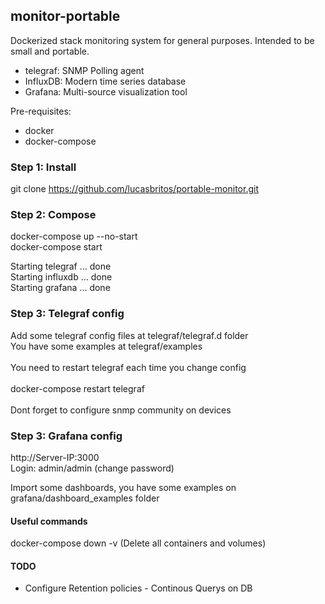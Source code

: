 ## monitor-portable

Dockerized stack monitoring system for general purposes. Intended to be small and portable.

- telegraf: SNMP Polling agent
- InfluxDB: Modern time series database
- Grafana: Multi-source visualization tool

Pre-requisites:
- docker
- docker-compose

### Step 1: Install

git clone https://github.com/lucasbritos/portable-monitor.git

### Step 2: Compose

docker-compose up --no-start <br />
docker-compose start <br />

Starting telegraf ... done <br />
Starting influxdb ... done <br />
Starting grafana  ... done <br />


### Step 3: Telegraf config

Add some telegraf config files at telegraf/telegraf.d folder <br />
You have some examples at telegraf/examples <br />
<br />
You need to restart telegraf each time you change config<br />
<br />
docker-compose restart telegraf<br />
<br />
Dont forget to configure snmp community on devices <br />


### Step 3: Grafana config

http://Server-IP:3000 <br />
Login: admin/admin (change password) <br />

Import some dashboards, you have some examples on grafana/dashboard_examples folder

#### Useful commands

docker-compose down -v (Delete all containers and volumes)

#### TODO

- Configure Retention policies - Continous Querys on DB

